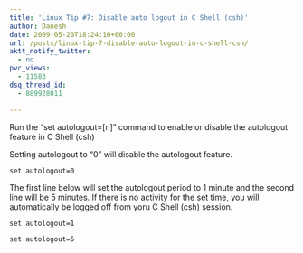 ```yaml
---
title: 'Linux Tip #7: Disable auto logout in C Shell (csh)'
author: Danesh
date: 2009-05-20T18:24:10+00:00
url: /posts/linux-tip-7-disable-auto-logout-in-c-shell-csh/
aktt_notify_twitter:
  - no
pvc_views:
  - 11583
dsq_thread_id:
  - 889928011

---
```

Run the &#8220;set autologout=[n]&#8221; command to enable or disable the autologout feature in C Shell (csh)

Setting autologout to &#8220;0&#8221; will disable the autologout feature.

`set autologout=0`

The first line below will set the autologout period to 1 minute and the second line will be 5 minutes. If there is no activity for the set time, you will automatically be logged off from yoru C Shell (csh) session.

`set autologout=1`

`set autologout=5`
